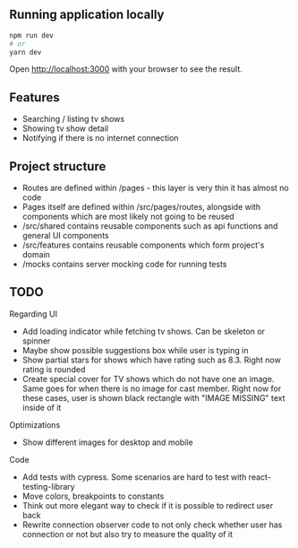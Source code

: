 ## Running application locally

```bash
npm run dev
# or
yarn dev
```

Open [http://localhost:3000](http://localhost:3000) with your browser to see the result.

## Features

- Searching / listing tv shows
- Showing tv show detail
- Notifying if there is no internet connection

## Project structure

- Routes are defined within /pages - this layer is very thin it has almost no code
- Pages itself are defined within /src/pages/routes, alongside with components which are most likely not going to be reused
- /src/shared contains reusable components such as api functions and general UI components
- /src/features contains reusable components which form project's domain
- /mocks contains server mocking code for running tests

## TODO

Regarding UI

- Add loading indicator while fetching tv shows. Can be skeleton or spinner
- Maybe show possible suggestions box while user is typing in
- Show partial stars for shows which have rating such as 8.3. Right now rating is rounded
- Create special cover for TV shows which do not have one an image. Same goes for when there is no image for cast member. Right now for these cases, user is shown black rectangle with "IMAGE MISSING" text inside of it

Optimizations

- Show different images for desktop and mobile

Code

- Add tests with cypress. Some scenarios are hard to test with react-testing-library
- Move colors, breakpoints to constants
- Think out more elegant way to check if it is possible to redirect user back
- Rewrite connection observer code to not only check whether user has connection or not but also try to measure the quality of it

